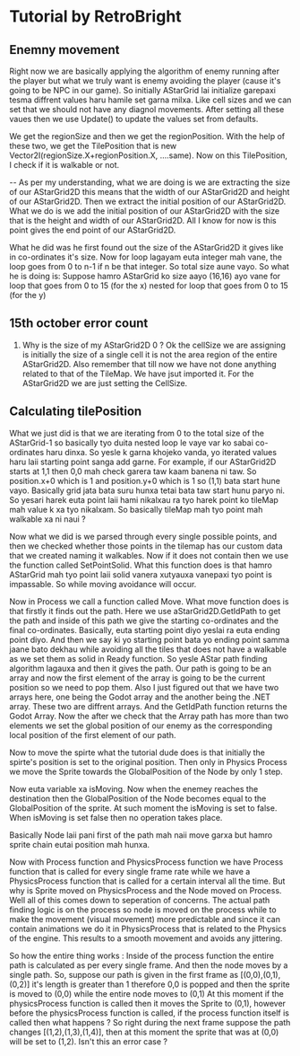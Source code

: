# Tutorial by RetroBright

## Enemny movement
Right now we are basically applying the algorithm of enemy running after the player but what we truly want is enemy avoiding the player (cause it's going to be NPC in our game). So initially AStarGrid lai initialize garepaxi tesma diffrent values haru hamile set garna milxa. Like cell sizes and we can set that we should not have any diagnol movements. After setting all these vaues then we use Update() to update the values set from defaults.

We get the regionSize and then we get the regionPosition. With the help of these two, we get the TilePosition that is new Vector2I(regionSize.X+regionPosition.X, ....same). Now on this TilePosition, I check if it is walkable or not.

-- As per my understanding, what we are doing is we are extracting the size of our AStarGrid2D this means that the width of our AStarGrid2D and height of our AStarGrid2D. Then we extract the initial position of our AStarGrid2D. What we do is we add the initial position of our AStarGrid2D with the size that is the height and width of our AStarGrid2D. All I know for now is this point gives the end point of our AStarGrid2D. 

What he did was he first found out the size of the AStarGrid2D it gives like in co-ordinates it's size. Now for loop lagayam euta integer mah vane, the loop goes from 0 to n-1 if n be that integer. So total size aune vayo. So what he is doing is: 
Suppose hamro AStarGrid ko size aayo (16,16) ayo vane 
        for loop that goes from 0 to 15 (for the x)
            nested for loop that goes from 0 to 15 (for the y)


## 15th october error count
1. Why is the size of my AStarGrid2D 0 ? 
Ok the cellSize we are assigning is initially the size of a single cell it is not the area region of the entire AStarGrid2D. Also remember that till now we have not done anything related to that of the TileMap. We have jsut imported it. For the AStarGrid2D we are just setting the CellSize.

## Calculating tilePosition
What we just did is that we are iterating from 0 to the total size of the AStarGrid-1 so basically tyo duita nested loop le vaye var ko sabai co-ordinates haru dinxa. So yesle k garna khojeko vanda, yo iterated values haru laii starting point sanga add garne. For example, if our AStarGrid2D starts at 1,1 then 0,0 mah check garera taw kaam banena ni taw. So position.x+0 which is 1 and position.y+0 which is 1 so (1,1) bata start hune vayo. Basically grid jata bata suru hunxa tetai bata taw start hunu paryo ni. So yesari harek euta point laii hami nikalxau ra tyo harek point ko tileMap mah value k xa tyo nikalxam. So basically tileMap mah tyo point mah walkable xa ni naui ?

Now what we did is we parsed through every single possible points, and then we checked whether those points in the tilemap has our custom data that we created naming it walkables. Now if it does not contain then we use the function called SetPointSolid. What this function does is that hamro AStarGrid mah tyo point laii solid vanera xutyauxa vanepaxi tyo point is impassable. So while moving avoidance will occur.

Now in Process we call a function called Move. What move function does is that firstly it finds out the path. Here we use aStarGrid2D.GetIdPath to get the path and inside of this path we give the starting co-ordinates and the final co-ordinates. Basically, euta starting point diyo yeslai ra euta ending point diyo. And then we say ki yo starting point bata yo ending point samma jaane bato dekhau while avoiding all the tiles that does not have a walkable as we set them as solid in Ready function. So yesle AStar path finding algorithm lagauxa and then it gives the path. Our path is going to be an array and now the first element of the array is going to be the current position so we need to pop them. Also I just figured out that we have two arrays here, one being the Godot array and the another being the .NET array. These two are diffrent arrays. And the GetIdPath function returns the Godot Array. Now the after we check that the Array path has more than two elements we set the global position of our enemy as the corresponding local position of the first element of our path. 

Now to move the spirte what the tutorial dude does is that initially the spirte's position is set to the original position. Then only in Physics Process we move the Sprite towards the GlobalPosition of the Node by only 1 step. 

Now euta variable xa isMoving. Now when the enemey reaches the destination then the GlobalPosition of the Node becomes equal to the GlobalPosition of the sprite. At such moment the isMoving is set to false. When isMoving is set false then no operation takes place.

Basically Node laii pani first of the path mah naii move garxa but hamro sprite chain eutai position mah hunxa.

Now with Process function and PhysicsProcess function we have Process function that is called for every single frame rate while we have a PhysicsProcess function that is called for a certain interval all the time. But why is Sprite moved on PhysicsProcess and the Node moved on Process. Well all of this comes down to seperation of concerns. The actual path finding logic is on the process so node is moved on the process while to make the movement (visual movement) more predictable and since it can contain animations we do it in PhysicsProcess that is related to the Physics of the engine. This results to a smooth movement and avoids any jittering. 

So how the entire thing works : 
Inside of the process function the entire path is calculated as per every single frame. And then the node moves by a single path. So, suppose our path is given in  the first frame as 
[(0,0),(0,1),(0,2)]
it's length is greater than 1 therefore 0,0 is popped
and then the sprite is moved to (0,0) while the entire node moves to (0,1)
At this moment if the physicsProcess function is called then it moves the Sprite to (0,1), however before the physicsProcess function is called, if the process function itself is called then what happens ? 
So right during the next frame suppose the path changes [(1,2),(1,3),(1,4)], then at this moment the sprite that was at (0,0) will be set to (1,2). Isn't this an error case ? 